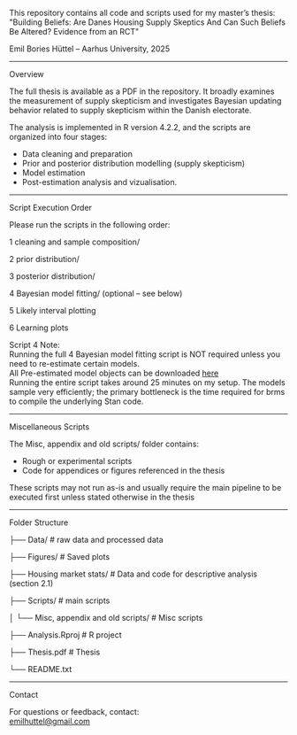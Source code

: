 This repository contains all code and scripts used for my master’s thesis:  
"Building Beliefs: Are Danes Housing Supply Skeptics And Can Such Beliefs Be Altered? Evidence from an RCT"

Emil Bories Hüttel – Aarhus University, 2025

-------------------------------------------------------------------------------

Overview

The full thesis is available as a PDF in the repository. It broadly examines the measurement of supply skepticism and investigates Bayesian updating behavior related to supply skepticism within the Danish electorate. 

The analysis is implemented in R version 4.2.2, and the scripts are organized into four stages:  
- Data cleaning and preparation  
- Prior and posterior distribution modelling (supply skepticism)
- Model estimation  
- Post-estimation analysis and vizualisation. 

-------------------------------------------------------------------------------

Script Execution Order

Please run the scripts in the following order:

1 cleaning and sample composition/  

2 prior distribution/  

3 posterior distribution/  

4 Bayesian model fitting/ (optional – see below)

5 Likely interval plotting 

6 Learning plots  

Script 4 Note:  
Running the full 4 Bayesian model fitting script is NOT required unless you need to re-estimate certain models.  
All Pre-estimated model objects can be downloaded [here](https://drive.google.com/drive/folders/1t5V34YY1P8jiDxWrskdYXdN9AcxAGRik?usp=sharing)   
Running the entire script takes around 25 minutes on my setup. The models sample very efficiently; the primary bottleneck is the time required for brms to compile the underlying Stan code. 

-------------------------------------------------------------------------------

Miscellaneous Scripts

The Misc, appendix and old scripts/ folder contains:

- Rough or experimental scripts  
- Code for appendices or figures referenced in the thesis  

These scripts may not run as-is and usually require the main pipeline to be executed first unless stated otherwise in the thesis 

-------------------------------------------------------------------------------

Folder Structure

├── Data/   # raw data and processed data 

├── Figures/   # Saved plots

├── Housing market stats/   # Data and code for descriptive analysis (section 2.1)

├── Scripts/   # main scripts

│   └── Misc, appendix and old scripts/ # Misc scripts 

├── Analysis.Rproj   # R project

├── Thesis.pdf   # Thesis 

└── README.txt

-------------------------------------------------------------------------------

Contact

For questions or feedback, contact:  
emilhuttel@gmail.com
